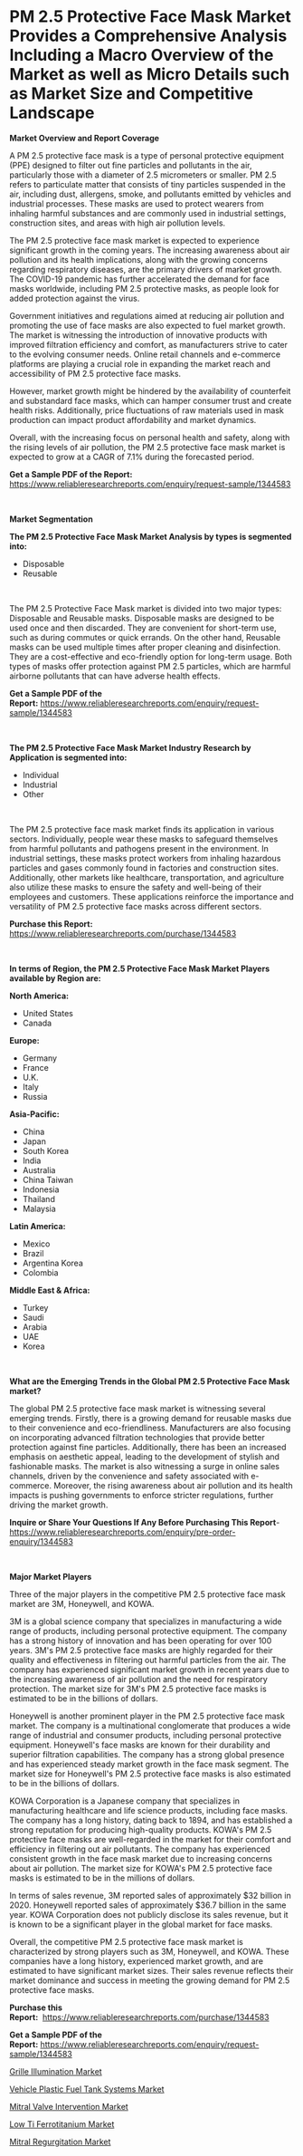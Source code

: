 <p><h1>PM 2.5 Protective Face Mask Market Provides a Comprehensive Analysis Including a Macro Overview of the Market as well as Micro Details such as Market Size and Competitive Landscape</h1></p><p><strong>Market Overview and Report Coverage</strong></p>
<p><p>A PM 2.5 protective face mask is a type of personal protective equipment (PPE) designed to filter out fine particles and pollutants in the air, particularly those with a diameter of 2.5 micrometers or smaller. PM 2.5 refers to particulate matter that consists of tiny particles suspended in the air, including dust, allergens, smoke, and pollutants emitted by vehicles and industrial processes. These masks are used to protect wearers from inhaling harmful substances and are commonly used in industrial settings, construction sites, and areas with high air pollution levels.</p><p>The PM 2.5 protective face mask market is expected to experience significant growth in the coming years. The increasing awareness about air pollution and its health implications, along with the growing concerns regarding respiratory diseases, are the primary drivers of market growth. The COVID-19 pandemic has further accelerated the demand for face masks worldwide, including PM 2.5 protective masks, as people look for added protection against the virus.</p><p>Government initiatives and regulations aimed at reducing air pollution and promoting the use of face masks are also expected to fuel market growth. The market is witnessing the introduction of innovative products with improved filtration efficiency and comfort, as manufacturers strive to cater to the evolving consumer needs. Online retail channels and e-commerce platforms are playing a crucial role in expanding the market reach and accessibility of PM 2.5 protective face masks.</p><p>However, market growth might be hindered by the availability of counterfeit and substandard face masks, which can hamper consumer trust and create health risks. Additionally, price fluctuations of raw materials used in mask production can impact product affordability and market dynamics.</p><p>Overall, with the increasing focus on personal health and safety, along with the rising levels of air pollution, the PM 2.5 protective face mask market is expected to grow at a CAGR of 7.1% during the forecasted period.</p></p>
<p><strong>Get a Sample PDF of the Report:</strong> <a href="https://www.reliableresearchreports.com/enquiry/request-sample/1344583">https://www.reliableresearchreports.com/enquiry/request-sample/1344583</a></p>
<p>&nbsp;</p>
<p><strong>Market Segmentation</strong></p>
<p><strong>The PM 2.5 Protective Face Mask Market Analysis by types is segmented into:</strong></p>
<p><ul><li>Disposable</li><li>Reusable</li></ul></p>
<p>&nbsp;</p>
<p><p>The PM 2.5 Protective Face Mask market is divided into two major types: Disposable and Reusable masks. Disposable masks are designed to be used once and then discarded. They are convenient for short-term use, such as during commutes or quick errands. On the other hand, Reusable masks can be used multiple times after proper cleaning and disinfection. They are a cost-effective and eco-friendly option for long-term usage. Both types of masks offer protection against PM 2.5 particles, which are harmful airborne pollutants that can have adverse health effects.</p></p>
<p><strong>Get a Sample PDF of the Report:</strong>&nbsp;<a href="https://www.reliableresearchreports.com/enquiry/request-sample/1344583">https://www.reliableresearchreports.com/enquiry/request-sample/1344583</a></p>
<p>&nbsp;</p>
<p><strong>The PM 2.5 Protective Face Mask Market Industry Research by Application is segmented into:</strong></p>
<p><ul><li>Individual</li><li>Industrial</li><li>Other</li></ul></p>
<p>&nbsp;</p>
<p><p>The PM 2.5 protective face mask market finds its application in various sectors. Individually, people wear these masks to safeguard themselves from harmful pollutants and pathogens present in the environment. In industrial settings, these masks protect workers from inhaling hazardous particles and gases commonly found in factories and construction sites. Additionally, other markets like healthcare, transportation, and agriculture also utilize these masks to ensure the safety and well-being of their employees and customers. These applications reinforce the importance and versatility of PM 2.5 protective face masks across different sectors.</p></p>
<p><strong>Purchase this Report:</strong>&nbsp; <a href="https://www.reliableresearchreports.com/purchase/1344583">https://www.reliableresearchreports.com/purchase/1344583</a></p>
<p>&nbsp;</p>
<p><strong>In terms of Region, the PM 2.5 Protective Face Mask Market Players available by Region are:</strong></p>
<p>
    <p> <strong> North America: </strong>
        <ul>
            <li>United States</li>
            <li>Canada</li>
        </ul>
        </p> 
    <p> <strong> Europe: </strong>
        <ul>
            <li>Germany</li>
            <li>France</li>
            <li>U.K.</li>
            <li>Italy</li>
            <li>Russia</li>
        </ul>
        </p> 
    <p> <strong> Asia-Pacific: </strong>
        <ul>
            <li>China</li>
            <li>Japan</li>
            <li>South Korea</li>
            <li>India</li>
            <li>Australia</li>
            <li>China Taiwan</li>
            <li>Indonesia</li>
            <li>Thailand</li>
            <li>Malaysia</li>
        </ul>
        </p> 
    <p> <strong> Latin America: </strong>
        <ul>
            <li>Mexico</li>
            <li>Brazil</li>
            <li>Argentina Korea</li>
            <li>Colombia</li>
        </ul>
        </p> 
    <p> <strong> Middle East & Africa: </strong>
        <ul>
            <li>Turkey</li>
            <li>Saudi</li>
            <li>Arabia</li>
            <li>UAE</li>
            <li>Korea</li>
        </ul>
    </p>
    </p>
<p>&nbsp;</p>
<p><strong>What are the Emerging Trends in the Global PM 2.5 Protective Face Mask market?</strong></p>
<p><p>The global PM 2.5 protective face mask market is witnessing several emerging trends. Firstly, there is a growing demand for reusable masks due to their convenience and eco-friendliness. Manufacturers are also focusing on incorporating advanced filtration technologies that provide better protection against fine particles. Additionally, there has been an increased emphasis on aesthetic appeal, leading to the development of stylish and fashionable masks. The market is also witnessing a surge in online sales channels, driven by the convenience and safety associated with e-commerce. Moreover, the rising awareness about air pollution and its health impacts is pushing governments to enforce stricter regulations, further driving the market growth.</p></p>
<p><strong>Inquire or Share Your Questions If Any Before Purchasing This Report</strong>- <a href="https://www.reliableresearchreports.com/enquiry/pre-order-enquiry/1344583">https://www.reliableresearchreports.com/enquiry/pre-order-enquiry/1344583</a></p>
<p>&nbsp;</p>
<p><strong>Major Market Players</strong></p>
<p><p>Three of the major players in the competitive PM 2.5 protective face mask market are 3M, Honeywell, and KOWA. </p><p>3M is a global science company that specializes in manufacturing a wide range of products, including personal protective equipment. The company has a strong history of innovation and has been operating for over 100 years. 3M's PM 2.5 protective face masks are highly regarded for their quality and effectiveness in filtering out harmful particles from the air. The company has experienced significant market growth in recent years due to the increasing awareness of air pollution and the need for respiratory protection. The market size for 3M's PM 2.5 protective face masks is estimated to be in the billions of dollars.</p><p>Honeywell is another prominent player in the PM 2.5 protective face mask market. The company is a multinational conglomerate that produces a wide range of industrial and consumer products, including personal protective equipment. Honeywell's face masks are known for their durability and superior filtration capabilities. The company has a strong global presence and has experienced steady market growth in the face mask segment. The market size for Honeywell's PM 2.5 protective face masks is also estimated to be in the billions of dollars.</p><p>KOWA Corporation is a Japanese company that specializes in manufacturing healthcare and life science products, including face masks. The company has a long history, dating back to 1894, and has established a strong reputation for producing high-quality products. KOWA's PM 2.5 protective face masks are well-regarded in the market for their comfort and efficiency in filtering out air pollutants. The company has experienced consistent growth in the face mask market due to increasing concerns about air pollution. The market size for KOWA's PM 2.5 protective face masks is estimated to be in the millions of dollars.</p><p>In terms of sales revenue, 3M reported sales of approximately $32 billion in 2020. Honeywell reported sales of approximately $36.7 billion in the same year. KOWA Corporation does not publicly disclose its sales revenue, but it is known to be a significant player in the global market for face masks.</p><p>Overall, the competitive PM 2.5 protective face mask market is characterized by strong players such as 3M, Honeywell, and KOWA. These companies have a long history, experienced market growth, and are estimated to have significant market sizes. Their sales revenue reflects their market dominance and success in meeting the growing demand for PM 2.5 protective face masks.</p></p>
<p><strong>Purchase this Report:</strong>&nbsp;&nbsp;<a href="https://www.reliableresearchreports.com/purchase/1344583">https://www.reliableresearchreports.com/purchase/1344583</a></p>
<p></p>
<p><strong>Get a Sample PDF of the Report:</strong>&nbsp;<a href="https://www.reliableresearchreports.com/enquiry/request-sample/1344583">https://www.reliableresearchreports.com/enquiry/request-sample/1344583</a></p>
<p><p><a href="https://www.linkedin.com/pulse/grille-illumination-market-size-share-global-analysis-report/">Grille Illumination Market</a></p><p><a href="https://www.linkedin.com/pulse/vehicle-plastic-fuel-tank-systems-market-research-report/">Vehicle Plastic Fuel Tank Systems Market</a></p><p><a href="https://medium.com/@santaraynor/mitral-valve-intervention-market-size-cagr-trends-2024-2030-07f22fd61396">Mitral Valve Intervention Market</a></p><p><a href="https://www.linkedin.com/pulse/low-ti-ferrotitanium-market-size-growth-forecast/">Low Ti Ferrotitanium Market</a></p><p><a href="https://medium.com/@loyceharber/mitral-regurgitation-market-size-cagr-trends-2024-2030-59aecc81b51a">Mitral Regurgitation Market</a></p></p>